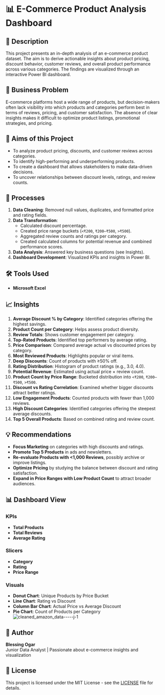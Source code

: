 
# 📊 E-Commerce Product Analysis Dashboard

## 📝 Description  
This project presents an in-depth analysis of an e-commerce product dataset. The aim is to derive actionable insights about product pricing, discount behavior, customer reviews, and overall product performance across various categories. The findings are visualized through an interactive Power BI dashboard.

## 💼 Business Problem  
E-commerce platforms host a wide range of products, but decision-makers often lack visibility into which products and categories perform best in terms of reviews, pricing, and customer satisfaction. The absence of clear insights makes it difficult to optimize product listings, promotional strategies, and pricing.

## 🎯 Aims of this Project  
- To analyze product pricing, discounts, and customer reviews across categories.  
- To identify high-performing and underperforming products.  
- To create a dashboard that allows stakeholders to make data-driven decisions.  
- To uncover relationships between discount levels, ratings, and review counts.

## 🔄 Processes  
1. **Data Cleaning**: Removed null values, duplicates, and formatted price and rating fields.  
2. **Data Transformation**:  
   - Calculated discount percentage.  
   - Created price range buckets (`<₹200`, `₹200–₹500`, `>₹500`).  
   - Aggregated review counts and ratings per category.  
   - Created calculated columns for potential revenue and combined performance scores.  
3. **Data Analysis**: Answered key business questions (see Insights).  
4. **Dashboard Development**: Visualized KPIs and insights in Power BI.

## 🛠️ Tools Used  
- **Microsoft Excel**  

## 📈 Insights  
1. **Average Discount % by Category**: Identified categories offering the highest savings.  
2. **Product Count per Category**: Helps assess product diversity.  
3. **Review Totals**: Shows customer engagement per category.  
4. **Top-Rated Products**: Identified top performers by average rating.  
5. **Price Comparison**: Compared average actual vs discounted prices by category.  
6. **Most Reviewed Products**: Highlights popular or viral items.  
7. **Deep Discounts**: Count of products with ≥50% off.  
8. **Rating Distribution**: Histogram of product ratings (e.g., 3.0, 4.0).  
9. **Potential Revenue**: Estimated using actual price × review count.  
10. **Product Count by Price Range**: Bucketed distribution into `<₹200`, `₹200–₹500`, `>₹500`.  
11. **Discount vs Rating Correlation**: Examined whether bigger discounts attract better ratings.  
12. **Low Engagement Products**: Counted products with fewer than 1,000 reviews.  
13. **High Discount Categories**: Identified categories offering the steepest average discounts.  
14. **Top 5 Overall Products**: Based on combined rating and review count.

## 💡 Recommendations  
- **Focus Marketing** on categories with high discounts and ratings.  
- **Promote Top 5 Products** in ads and newsletters.  
- **Re-evaluate Products with <1,000 Reviews**, possibly archive or improve listings.  
- **Optimize Pricing** by studying the balance between discount and rating satisfaction.  
- **Expand in Price Ranges with Low Product Count** to attract broader audiences.

## 📊 Dashboard View

### KPIs  
- **Total Products**  
- **Total Reviews**  
- **Average Rating**

### Slicers  
- **Category**  
- **Rating**  
- **Price Range**

### Visuals  
- **Donut Chart**: Unique Products by Price Bucket  
- **Line Chart**: Rating vs Discount  
- **Column Bar Chart**: Actual Price vs Average Discount  
- **Pie Chart**: Count of Products per Category
![cleaned_amazon_data-----j-1](https://github.com/user-attachments/assets/606057f3-1b50-4642-8510-c89e9b123cfc)

## 👤 Author  
**Blessing Ogar**  
Junior Data Analyst | Passionate about e-commerce insights and visualization

## 📝 License  
This project is licensed under the MIT License - see the [LICENSE](LICENSE) file for details.
